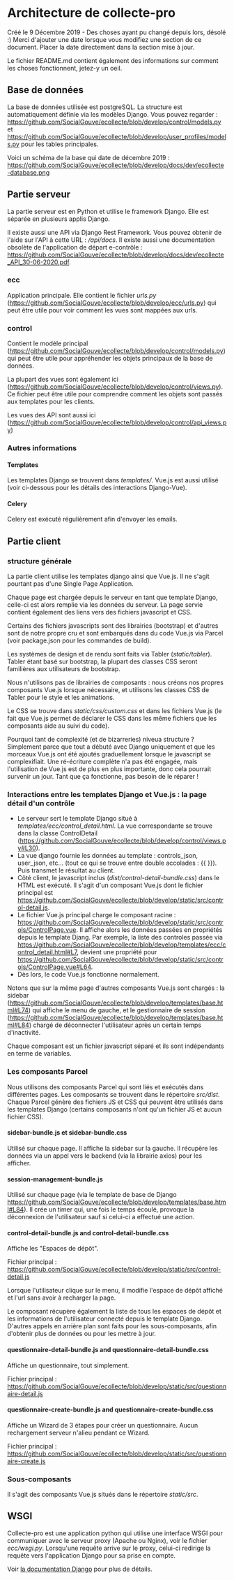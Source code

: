 # Architecture de collecte-pro

Créé le 9 Décembre 2019 - Des choses ayant pu changé depuis lors, désolé :)
Merci d'ajouter une date lorsque vous modifiez une section de ce document. Placer la
date directement dans la section mise à jour.

Le fichier README.md contient également des informations sur comment les choses
fonctionnent, jetez-y un oeil.

## Base de données

La base de données utilisée est postgreSQL. La structure est automatiquement définie via
les modèles Django. Vous pouvez regarder :
https://github.com/SocialGouve/ecollecte/blob/develop/control/models.py et
https://github.com/SocialGouve/ecollecte/blob/develop/user_profiles/models.py pour les
tables principales.

Voici un schéma de la base qui date de décembre 2019 :
https://github.com/SocialGouve/ecollecte/blob/develop/docs/dev/ecollecte-database.png

## Partie serveur

La partie serveur est en Python et utilise le framework Django. Elle est séparée en
plusieurs applis Django.

Il existe aussi une API via Django Rest Framework. Vous pouvez obtenir de l'aide sur
l'API à cette URL : */api/docs*. Il existe aussi une documentation obsolète de
l'application de départ e-contrôle :
https://github.com/SocialGouve/ecollecte/blob/develop/docs/dev/ecollecte_API_30-06-2020.pdf.

### ecc

Application principale. Elle contient le fichier *urls.py*
(https://github.com/SocialGouve/ecollecte/blob/develop/ecc/urls.py) qui peut être utile
pour voir comment les vues sont mappées aux urls.

### control

Contient le modèle principal
(https://github.com/SocialGouve/ecollecte/blob/develop/control/models.py) qui peut être
utile pour appréhender les objets principaux de la base de données.

La plupart des vues sont également ici
(https://github.com/SocialGouve/ecollecte/blob/develop/control/views.py). Ce fichier
peut être utile pour comprendre comment les objets sont passés aux templates pour les
clients.

Les vues des API sont aussi ici
(https://github.com/SocialGouve/ecollecte/blob/develop/control/api_views.py)


### Autres informations

#### Templates

Les templates Django se trouvent dans *templates/*. Vue.js est aussi utilisé (voir
ci-dessous pour les détails des interactions Django-Vue).

#### Celery

Celery est exécuté régulièrement afin d'envoyer les emails.


## Partie client

### structure générale

La partie client utilise les templates django ainsi que Vue.js. Il ne s'agit pourtant
pas d'une Single Page Application.

Chaque page est chargée depuis le serveur en tant que template Django, celle-ci est
alors remplie via les données du serveur. La page servie contient également des liens
vers des fichiers javascript et CSS.

Certains des fichiers javascripts sont des librairies (bootstrap) et d'autres sont de
notre propre cru et sont embarqués dans du code Vue.js via Parcel (voir package.json
pour les commandes de build).

Les systèmes de design et de rendu sont faits via Tabler (*static/tabler*). Tabler étant
basé sur bootstrap, la plupart des classes CSS seront familières aux utilisateurs de
bootstrap.

Nous n'utilisons pas de librairies de composants : nous créons nos propres composants
Vue.js lorsque nécessaire, et utilisons les classes CSS de Tabler pour le style et les
animations.

Le CSS se trouve dans *static/css/custom.css* et dans les fichiers Vue.js (le fait que
Vue.js permet de déclarer le CSS dans les même fichiers que les composants aide au suivi
du code).

Pourquoi tant de complexité (et de bizarreries) niveua structure ? Simplement parce que
tout a débuté avec Django uniquement et que les morceaux Vue.js ont été ajoutés
graduellement lorsque le javascript se complexifiait. Une ré-écriture complète n'a pas
été engagée, mais l'utilisation de Vue.js est de plus en plus importante, donc cela
pourrait survenir un jour. Tant que ça fonctionne, pas besoin de le réparer !


### Interactions entre les templates Django et Vue.js : la page détail d'un contrôle

- Le serveur sert le template Django situé à *templates/ecc/control_detail.html*. La vue
    correspondante se trouve dans la classe ControlDetail
    (https://github.com/SocialGouve/ecollecte/blob/develop/control/views.py#L30).
- La vue django fournie les données au template : controls_json, user_json, etc...
    (tout ce qui se trouve entre double accolades : {{ }}). Puis transmet le résultat
    au client.
- Côté client, le javascript inclus (*dist/control-detail-bundle.css*) dans le HTML est
    exécuté. Il s'agit d'un composant Vue.js dont le fichier principal est
    https://github.com/SocialGouve/ecollecte/blob/develop/static/src/control-detail.js.
- Le fichier Vue.js principal charge le composant racine :
    https://github.com/SocialGouve/ecollecte/blob/develop/static/src/controls/ControlPage.vue.
    Il affiche alors les données passées en propriétés depuis le template Djang. Par
    exemple, la liste des controles passée via
    https://github.com/SocialGouve/ecollecte/blob/develop/templates/ecc/control_detail.html#L7,
    devient une propriété pour
    https://github.com/SocialGouve/ecollecte/blob/develop/static/src/controls/ControlPage.vue#L64.
- Dès lors, le code Vue.js fonctionne normalement.

Notons que sur la même page d'autres composants Vue.js sont chargés : la sidebar
(https://github.com/SocialGouve/ecollecte/blob/develop/templates/base.html#L74) qui
affiche le menu de gauche, et le gestionnaire de session
(https://github.com/SocialGouve/ecollecte/blob/develop/templates/base.html#L84) chargé
de déconnecter l'utilisateur après un certain temps d'inactivité.

Chaque composant est un fichier javascript séparé et ils sont indépendants en terme de
variables.


### Les composants Parcel

Nous utilisons des composants Parcel qui sont liés et exécutés dans différentes pages.
Les composants se trouvent dans le répertoire *src/dist*. Chaque Parcel génère des
fichiers JS et CSS qui peuvent être utilisés dans les templates Django (certains
composants n'ont qu'un fichier JS et aucun fichier CSS).

#### sidebar-bundle.js et sidebar-bundle.css

Utilisé sur chaque page. Il affiche la sidebar sur la gauche. Il récupère les données
via un appel vers le backend (via la librairie axios) pour les afficher.

#### session-management-bundle.js

Utilisé sur chaque page (via le template de base de Django
https://github.com/SocialGouve/ecollecte/blob/develop/templates/base.html#L84). Il crée un
timer qui, une fois le temps écoulé, provoque la déconnexion de l'utilisateur sauf si
celui-ci a effectué une action.

#### control-detail-bundle.js and control-detail-bundle.css

Affiche les "Espaces de dépôt".

Fichier principal :
https://github.com/SocialGouve/ecollecte/blob/develop/static/src/control-detail.js

Lorsque l'utilisateur clique sur le menu, il modifie l'espace de dépôt affiché et l'url
sans avoir à recharger la page.

Le composant récupère également la liste de tous les espaces de dépôt et les
informations de l'utilisateur connecté depuis le template Django. D'autres appels en
arrière plan sont faits pour les sous-composants, afin d'obtenir plus de données ou pour
les mettre à jour.

#### questionnaire-detail-bundle.js and questionnaire-detail-bundle.css

Affiche un questionnaire, tout simplement.

Fichier principal :
https://github.com/SocialGouve/ecollecte/blob/develop/static/src/questionnaire-detail.js

#### questionnaire-create-bundle.js and questionnaire-create-bundle.css

Affiche un Wizard de 3 étapes pour créer un questionnaire. Aucun rechargement serveur
n'alieu pendant ce Wizard.

Fichier principal :
https://github.com/SocialGouve/ecollecte/blob/develop/static/src/questionnaire-create.js


### Sous-composants

Il s'agit des composants Vue.js situés dans le répertoire *static/src*.


## WSGI

Collecte-pro est une application python qui utilise une interface WSGI pour communiquer
avec le serveur proxy (Apache ou Nginx), voir le fichier *ecc/wsgi.py*.
Lorsqu'une requête arrive sur le proxy, celui-ci redirige la requête vers l'application
Django pour sa prise en compte.

Voir [la documentation Django](https://docs.djangoproject.com/en/2.2/howto/deployment/wsgi/)
pour plus de détails.
